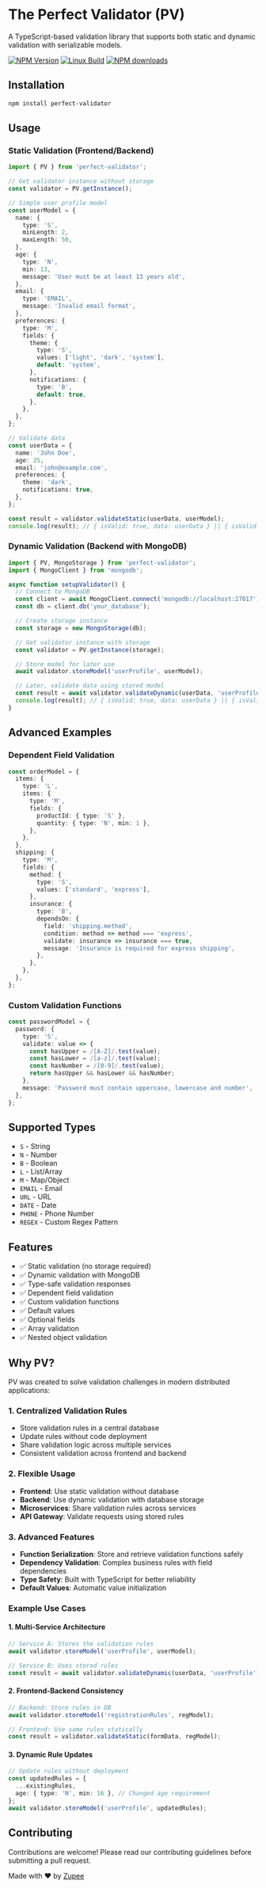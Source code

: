 # The Perfect Validator (PV)

A TypeScript-based validation library that supports both static and dynamic validation with serializable models.

[![NPM Version][npm-version-image]][npm-url]
[![Linux Build][github-actions-ci-image]][github-actions-ci-url]
[![NPM downloads][npm-downloads-url]][npm-url]

[npm-url]: https://npmjs.org/package/perfect-validator
[npm-version-image]: https://img.shields.io/npm/v/perfect-validator.svg?style=flat
[github-actions-ci-image]: https://badgen.net/github/checks/zupee-labs/perfect-validator/main?label=linux
[github-actions-ci-url]: https://github.com/zupee-labs/perfect-validator/actions/workflows/main.yml
[npm-downloads-url]: https://img.shields.io/npm/dm/perfect-validator.svg?style=flat

## Installation

```bash
npm install perfect-validator
```

## Usage

### Static Validation (Frontend/Backend)

```typescript
import { PV } from 'perfect-validator';

// Get validator instance without storage
const validator = PV.getInstance();

// Simple user profile model
const userModel = {
  name: {
    type: 'S',
    minLength: 2,
    maxLength: 50,
  },
  age: {
    type: 'N',
    min: 13,
    message: 'User must be at least 13 years old',
  },
  email: {
    type: 'EMAIL',
    message: 'Invalid email format',
  },
  preferences: {
    type: 'M',
    fields: {
      theme: {
        type: 'S',
        values: ['light', 'dark', 'system'],
        default: 'system',
      },
      notifications: {
        type: 'B',
        default: true,
      },
    },
  },
};

// Validate data
const userData = {
  name: 'John Doe',
  age: 25,
  email: 'john@example.com',
  preferences: {
    theme: 'dark',
    notifications: true,
  },
};

const result = validator.validateStatic(userData, userModel);
console.log(result); // { isValid: true, data: userData } || { isValid: false, errors: [] }
```

### Dynamic Validation (Backend with MongoDB)

```typescript
import { PV, MongoStorage } from 'perfect-validator';
import { MongoClient } from 'mongodb';

async function setupValidator() {
  // Connect to MongoDB
  const client = await MongoClient.connect('mongodb://localhost:27017');
  const db = client.db('your_database');

  // Create storage instance
  const storage = new MongoStorage(db);

  // Get validator instance with storage
  const validator = PV.getInstance(storage);

  // Store model for later use
  await validator.storeModel('userProfile', userModel);

  // Later, validate data using stored model
  const result = await validator.validateDynamic(userData, 'userProfile');
  console.log(result); // { isValid: true, data: userData } || { isValid: false, errors: [] }
}
```

## Advanced Examples

### Dependent Field Validation

```typescript
const orderModel = {
  items: {
    type: 'L',
    items: {
      type: 'M',
      fields: {
        productId: { type: 'S' },
        quantity: { type: 'N', min: 1 },
      },
    },
  },
  shipping: {
    type: 'M',
    fields: {
      method: {
        type: 'S',
        values: ['standard', 'express'],
      },
      insurance: {
        type: 'B',
        dependsOn: {
          field: 'shipping.method',
          condition: method => method === 'express',
          validate: insurance => insurance === true,
          message: 'Insurance is required for express shipping',
        },
      },
    },
  },
};
```

### Custom Validation Functions

```typescript
const passwordModel = {
  password: {
    type: 'S',
    validate: value => {
      const hasUpper = /[A-Z]/.test(value);
      const hasLower = /[a-z]/.test(value);
      const hasNumber = /[0-9]/.test(value);
      return hasUpper && hasLower && hasNumber;
    },
    message: 'Password must contain uppercase, lowercase and number',
  },
};
```

## Supported Types

- `S` - String
- `N` - Number
- `B` - Boolean
- `L` - List/Array
- `M` - Map/Object
- `EMAIL` - Email
- `URL` - URL
- `DATE` - Date
- `PHONE` - Phone Number
- `REGEX` - Custom Regex Pattern

## Features

- ✅ Static validation (no storage required)
- ✅ Dynamic validation with MongoDB
- ✅ Type-safe validation responses
- ✅ Dependent field validation
- ✅ Custom validation functions
- ✅ Default values
- ✅ Optional fields
- ✅ Array validation
- ✅ Nested object validation

## Why PV?

PV was created to solve validation challenges in modern distributed applications:

### 1. Centralized Validation Rules

- Store validation rules in a central database
- Update rules without code deployment
- Share validation logic across multiple services
- Consistent validation across frontend and backend

### 2. Flexible Usage

- **Frontend**: Use static validation without database
- **Backend**: Use dynamic validation with database storage
- **Microservices**: Share validation rules across services
- **API Gateway**: Validate requests using stored rules

### 3. Advanced Features

- **Function Serialization**: Store and retrieve validation functions safely
- **Dependency Validation**: Complex business rules with field dependencies
- **Type Safety**: Built with TypeScript for better reliability
- **Default Values**: Automatic value initialization

### Example Use Cases

#### 1. Multi-Service Architecture

```typescript
// Service A: Stores the validation rules
await validator.storeModel('userProfile', userModel);

// Service B: Uses stored rules
const result = await validator.validateDynamic(userData, 'userProfile');
```

#### 2. Frontend-Backend Consistency

```typescript
// Backend: Store rules in DB
await validator.storeModel('registrationRules', regModel);

// Frontend: Use same rules statically
const result = validator.validateStatic(formData, regModel);
```

#### 3. Dynamic Rule Updates

```typescript
// Update rules without deployment
const updatedRules = {
  ...existingRules,
  age: { type: 'N', min: 16 }, // Changed age requirement
};
await validator.storeModel('userProfile', updatedRules);
```

## Contributing

Contributions are welcome! Please read our contributing guidelines before submitting a pull request.

Made with ❤️ by [Zupee](https://zupee.com)
